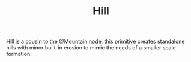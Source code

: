 ﻿---
uid: Hill
title: Hill
---

Hill is a cousin to the @Mountain node, this primitive creates standalone hills with minor built-in erosion to mimic the needs of a smaller scale formation.